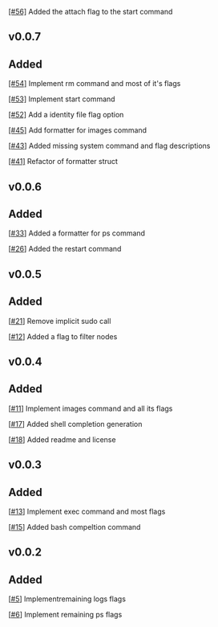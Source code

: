 [[#56]](https://github.com/MitchellBerend/docker-manager/pull/56) Added the attach flag to the start command


v0.0.7
---

## Added

[[#54]](https://github.com/MitchellBerend/docker-manager/pull/54) Implement rm command and most of it's flags

[[#53]](https://github.com/MitchellBerend/docker-manager/pull/53) Implement start command

[[#52]](https://github.com/MitchellBerend/docker-manager/pull/52) Add a identity file flag option

[[#45]](https://github.com/MitchellBerend/docker-manager/pull/45) Add formatter for images command

[[#43](https://github.com/MitchellBerend/docker-manager/issues/43)] Added missing system command and flag descriptions

[[#41]](https://github.com/MitchellBerend/docker-manager/pull/41) Refactor of formatter struct


v0.0.6
---

## Added

[[#33](https://github.com/MitchellBerend/docker-manager/pull/33)] Added a formatter for ps command

[[#26](https://github.com/MitchellBerend/docker-manager/issues/26)] Added the restart command


v0.0.5
---

## Added

[[#21](https://github.com/MitchellBerend/docker-manager/issues/21)] Remove implicit sudo call

[[#12](https://github.com/MitchellBerend/docker-manager/issues/12)] Added a flag to filter nodes


v0.0.4
---

## Added

[[#11](https://github.com/MitchellBerend/docker-manager/issues/11)] Implement images command and all its flags

[[#17](https://github.com/MitchellBerend/docker-manager/pull/17)] Added shell completion generation

[[#18](https://github.com/MitchellBerend/docker-manager/pull/18)] Added readme and license


v0.0.3
---

## Added

[[#13](https://github.com/MitchellBerend/docker-manager/issues/13)] Implement exec command and most flags

[[#15](https://github.com/MitchellBerend/docker-manager/pull/15)] Added bash compeltion command



v0.0.2
---

## Added

[[#5](https://github.com/MitchellBerend/docker-manager/issues/5)] Implementremaining logs flags

[[#6](https://github.com/MitchellBerend/docker-manager/issues/6)] Implement remaining ps flags
